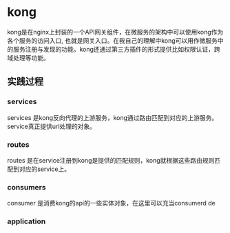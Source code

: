 # kong
kong是在nginx上封装的一个API网关组件，在微服务的架构中可以使用kong作为各个服务的访问入口, 也就是网关入口。在我自己的理解中kong可以用作微服务中的服务注册与发现的功能。kong还通过第三方插件的形式提供比如权限认证，跨域处理等功能。

## 实践过程
### services
services 是kong反向代理的上游服务，kong通过路由匹配到对应的上游服务。service真正提供url处理的对象。
### routes
routes 是在service注册到kong是提供的匹配规则，kong就根据这些路由规则匹配到对应的service上。
### consumers
consumer 是消费kong的api的一些实体对象，在这里可以充当consumerd de
### application

<!--stackedit_data:
eyJoaXN0b3J5IjpbNzgxNTM3MTEyLC05NTA0ODUxMDAsLTk1MD
Q4NTEwMCwtOTUwNDg1MTAwLDE0NTE0NTk1OTddfQ==
-->